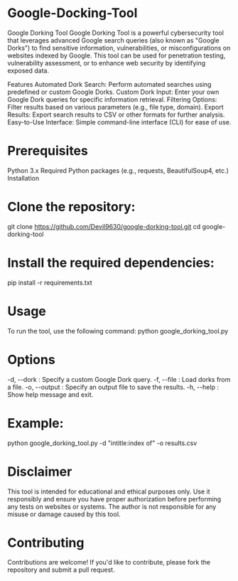 # Google-Docking-Tool


Google Dorking Tool
Google Dorking Tool is a powerful cybersecurity tool that leverages advanced Google search queries (also known as "Google Dorks") to find sensitive information, vulnerabilities, or misconfigurations on websites indexed by Google. This tool can be used for penetration testing, vulnerability assessment, or to enhance web security by identifying exposed data.

Features
Automated Dork Search: Perform automated searches using predefined or custom Google Dorks.
Custom Dork Input: Enter your own Google Dork queries for specific information retrieval.
Filtering Options: Filter results based on various parameters (e.g., file type, domain).
Export Results: Export search results to CSV or other formats for further analysis.
Easy-to-Use Interface: Simple command-line interface (CLI) for ease of use.

# Prerequisites
Python 3.x
Required Python packages (e.g., requests, BeautifulSoup4, etc.)
Installation
# Clone the repository:
git clone https://github.com/Devil9630/google-dorking-tool.git
cd google-dorking-tool
# Install the required dependencies:
pip install -r requirements.txt
# Usage
To run the tool, use the following command:
python google_dorking_tool.py
# Options
-d, --dork : Specify a custom Google Dork query.
-f, --file : Load dorks from a file.
-o, --output : Specify an output file to save the results.
-h, --help : Show help message and exit.
# Example:
python google_dorking_tool.py -d "intitle:index of" -o results.csv
# Disclaimer
This tool is intended for educational and ethical purposes only. Use it responsibly and ensure you have proper authorization before performing any tests on websites or systems. The author is not responsible for any misuse or damage caused by this tool.

# Contributing
Contributions are welcome! If you'd like to contribute, please fork the repository and submit a pull request.
